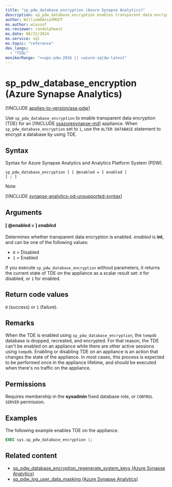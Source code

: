 ```yaml
---
title: "sp_pdw_database_encryption (Azure Synapse Analytics)"
description: sp_pdw_database_encryption enables transparent data encryption for an Azure Synapse Analytics appliance.
author: WilliamDAssafMSFT
ms.author: wiassaf
ms.reviewer: randolphwest
ms.date: 08/22/2024
ms.service: sql
ms.topic: "reference"
dev_langs:
  - "TSQL"
monikerRange: ">=aps-pdw-2016 || =azure-sqldw-latest"
---
```

# sp_pdw_database_encryption (Azure Synapse Analytics)

[!INCLUDE [applies-to-version/asa-pdw](../../includes/applies-to-version/asa-pdw.md)]

Use `sp_pdw_database_encryption` to enable transparent data encryption (TDE) for an [!INCLUDE [ssazuresynapse-md](../../includes/ssazuresynapse-md.md)] appliance. When `sp_pdw_database_encryption` set to `1`, use the `ALTER DATABASE` statement to encrypt a database by using TDE.

## Syntax

Syntax for Azure Synapse Analytics and Analytics Platform System (PDW).

```syntaxsql
sp_pdw_database_encryption [ [ @enabled = ] enabled ]
[ ; ]
```

> [!NOTE]
> [!INCLUDE [synapse-analytics-od-unsupported-syntax](../../includes/synapse-analytics-od-unsupported-syntax.md)]

## Arguments

#### [ @enabled = ] *enabled*

Determines whether transparent data encryption is enabled. *enabled* is **int**, and can be one of the following values:

- `0` = Disabled
- `1` = Enabled

If you execute `sp_pdw_database_encryption` without parameters, it returns the current state of TDE on the appliance as a scalar result set: `0` for disabled, or `1` for enabled.

## Return code values

`0` (success) or `1` (failure).

## Remarks

When the TDE is enabled using `sp_pdw_database_encryption`, the `tempdb` database is dropped, recreated, and encrypted. For that reason, the TDE can't be enabled on an appliance while there are other active sessions using `tempdb`. Enabling or disabling TDE on an appliance is an action that changes the state of the appliance. In most cases, this process is expected to be performed once in the appliance lifetime, and should be executed when there's no traffic on the appliance.

## Permissions

Requires membership in the **sysadmin** fixed database role, or `CONTROL SERVER` permission.

## Examples

The following example enables TDE on the appliance.

```sql
EXEC sys.sp_pdw_database_encryption 1;
```

## Related content

- [sp_pdw_database_encryption_regenerate_system_keys (Azure Synapse Analytics)](sp-pdw-database-encryption-regenerate-system-keys-sql-data-warehouse.md)
- [sp_pdw_log_user_data_masking (Azure Synapse Analytics)](sp-pdw-log-user-data-masking-sql-data-warehouse.md)
